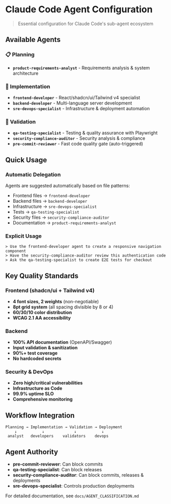 # Claude Code Agent Configuration

> Essential configuration for Claude Code's sub-agent ecosystem

## Available Agents

### 📋 Planning
- **`product-requirements-analyst`** - Requirements analysis & system architecture

### 🔨 Implementation  
- **`frontend-developer`** - React/shadcn/ui/Tailwind v4 specialist
- **`backend-developer`** - Multi-language server development
- **`sre-devops-specialist`** - Infrastructure & deployment automation

### 🧪 Validation
- **`qa-testing-specialist`** - Testing & quality assurance with Playwright
- **`security-compliance-auditor`** - Security analysis & compliance
- **`pre-commit-reviewer`** - Fast code quality gate (auto-triggered)

## Quick Usage

### Automatic Delegation
Agents are suggested automatically based on file patterns:
- Frontend files → `frontend-developer`
- Backend files → `backend-developer`  
- Infrastructure → `sre-devops-specialist`
- Tests → `qa-testing-specialist`
- Security files → `security-compliance-auditor`
- Documentation → `product-requirements-analyst`

### Explicit Usage
```
> Use the frontend-developer agent to create a responsive navigation component
> Have the security-compliance-auditor review this authentication code
> Ask the qa-testing-specialist to create E2E tests for checkout
```

## Key Quality Standards

### Frontend (shadcn/ui + Tailwind v4)
- **4 font sizes, 2 weights** (non-negotiable)
- **8pt grid system** (all spacing divisible by 8 or 4) 
- **60/30/10 color distribution**
- **WCAG 2.1 AA accessibility**

### Backend
- **100% API documentation** (OpenAPI/Swagger)
- **Input validation & sanitization**
- **90%+ test coverage**
- **No hardcoded secrets**

### Security & DevOps
- **Zero high/critical vulnerabilities**
- **Infrastructure as Code**
- **99.9% uptime SLO**
- **Comprehensive monitoring**

## Workflow Integration

```
Planning → Implementation → Validation → Deployment
    ↓           ↓             ↓           ↓
 analyst   developers    validators    devops
```

## Agent Authority
- **pre-commit-reviewer**: Can block commits
- **qa-testing-specialist**: Can block releases  
- **security-compliance-auditor**: Can block commits, releases & deployments
- **sre-devops-specialist**: Controls production deployments

For detailed documentation, see `docs/AGENT_CLASSIFICATION.md`